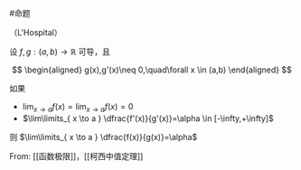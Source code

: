 #命题 

（L'Hospital）

设 $f,g:(a,b)\to \mathbb{R}$ 可导，且

$$
\begin{aligned}
g(x),g'(x)\neq 0,\quad\forall x \in (a,b)
\end{aligned}
$$

如果

- $\lim_{ x \to a }f(x)=\lim_{ x \to a }f(x)=0$
- $\lim\limits_{ x \to a } \dfrac{f'(x)}{g'(x)}=\alpha \in [-\infty,+\infty]$

则 $\lim\limits_{ x \to a } \dfrac{f(x)}{g(x)}=\alpha$

From: [[函数极限]]，[[柯西中值定理]]